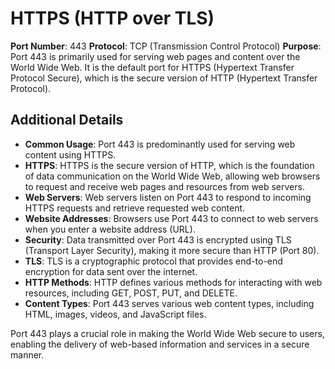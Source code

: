 # HTTPS (HTTP over TLS)

**Port Number**: 443
**Protocol**: TCP (Transmission Control Protocol)
**Purpose**: Port 443 is primarily used for serving web pages and content over the World Wide Web. It is the default port for HTTPS (Hypertext Transfer Protocol Secure), which is the secure version of HTTP (Hypertext Transfer Protocol).

## Additional Details

- **Common Usage**: Port 443 is predominantly used for serving web content using HTTPS.
- **HTTPS**: HTTPS is the secure version of HTTP, which is the foundation of data communication on the World Wide Web, allowing web browsers to request and receive web pages and resources from web servers.
- **Web Servers**: Web servers listen on Port 443 to respond to incoming HTTPS requests and retrieve requested web content.
- **Website Addresses**: Browsers use Port 443 to connect to web servers when you enter a website address (URL).
- **Security**: Data transmitted over Port 443 is encrypted using TLS (Transport Layer Security), making it more secure than HTTP (Port 80).
- **TLS**: TLS is a cryptographic protocol that provides end-to-end encryption for data sent over the internet.
- **HTTP Methods**: HTTP defines various methods for interacting with web resources, including GET, POST, PUT, and DELETE.
- **Content Types**: Port 443 serves various web content types, including HTML, images, videos, and JavaScript files.

Port 443 plays a crucial role in making the World Wide Web secure to users, enabling the delivery of web-based information and services in a secure manner.
